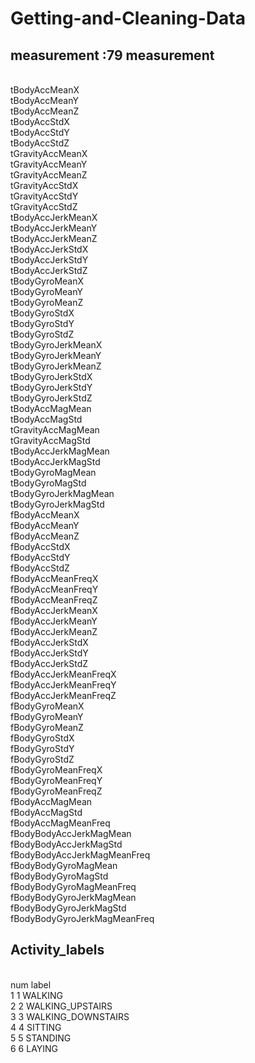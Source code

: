 # Getting-and-Cleaning-Data

<h2>measurement :79 measurement </h2>
</br>tBodyAccMeanX
</br>tBodyAccMeanY
</br>tBodyAccMeanZ
</br>tBodyAccStdX
</br>tBodyAccStdY
</br>tBodyAccStdZ
</br>tGravityAccMeanX
</br>tGravityAccMeanY
</br>tGravityAccMeanZ
</br>tGravityAccStdX
</br>tGravityAccStdY
</br>tGravityAccStdZ
</br>tBodyAccJerkMeanX
</br>tBodyAccJerkMeanY
</br>tBodyAccJerkMeanZ
</br>tBodyAccJerkStdX
</br>tBodyAccJerkStdY
</br>tBodyAccJerkStdZ
</br>tBodyGyroMeanX
</br>tBodyGyroMeanY
</br>tBodyGyroMeanZ
</br>tBodyGyroStdX
</br>tBodyGyroStdY
</br>tBodyGyroStdZ
</br>tBodyGyroJerkMeanX
</br>tBodyGyroJerkMeanY
</br>tBodyGyroJerkMeanZ
</br>tBodyGyroJerkStdX
</br>tBodyGyroJerkStdY
</br>tBodyGyroJerkStdZ
</br>tBodyAccMagMean
</br>tBodyAccMagStd
</br>tGravityAccMagMean
</br>tGravityAccMagStd
</br>tBodyAccJerkMagMean
</br>tBodyAccJerkMagStd
</br>tBodyGyroMagMean
</br>tBodyGyroMagStd
</br>tBodyGyroJerkMagMean
</br>tBodyGyroJerkMagStd
</br>fBodyAccMeanX
</br>fBodyAccMeanY
</br>fBodyAccMeanZ
</br>fBodyAccStdX
</br>fBodyAccStdY
</br>fBodyAccStdZ
</br>fBodyAccMeanFreqX
</br>fBodyAccMeanFreqY
</br>fBodyAccMeanFreqZ
</br>fBodyAccJerkMeanX
</br>fBodyAccJerkMeanY
</br>fBodyAccJerkMeanZ
</br>fBodyAccJerkStdX
</br>fBodyAccJerkStdY
</br>fBodyAccJerkStdZ
</br>fBodyAccJerkMeanFreqX
</br>fBodyAccJerkMeanFreqY
</br>fBodyAccJerkMeanFreqZ
</br>fBodyGyroMeanX
</br>fBodyGyroMeanY
</br>fBodyGyroMeanZ
</br>fBodyGyroStdX
</br>fBodyGyroStdY
</br>fBodyGyroStdZ
</br>fBodyGyroMeanFreqX
</br>fBodyGyroMeanFreqY
</br>fBodyGyroMeanFreqZ
</br>fBodyAccMagMean
</br>fBodyAccMagStd
</br>fBodyAccMagMeanFreq
</br>fBodyBodyAccJerkMagMean
</br>fBodyBodyAccJerkMagStd
</br>fBodyBodyAccJerkMagMeanFreq
</br>fBodyBodyGyroMagMean
</br>fBodyBodyGyroMagStd
</br>fBodyBodyGyroMagMeanFreq
</br>fBodyBodyGyroJerkMagMean
</br>fBodyBodyGyroJerkMagStd
</br>fBodyBodyGyroJerkMagMeanFreq
</br>
<h2>Activity_labels</h2>
</br>num              label
</br>1   1            WALKING
</br>2   2   WALKING_UPSTAIRS
</br>3   3 WALKING_DOWNSTAIRS
</br>4   4            SITTING
</br>5   5           STANDING
</br>6   6             LAYING
